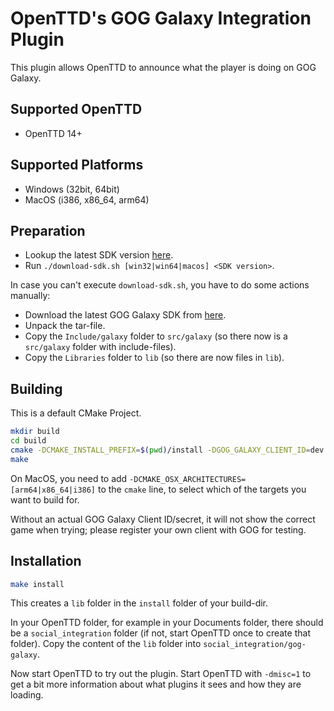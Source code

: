 # OpenTTD's GOG Galaxy Integration Plugin

This plugin allows OpenTTD to announce what the player is doing on GOG Galaxy.

## Supported OpenTTD

- OpenTTD 14+

## Supported Platforms

- Windows (32bit, 64bit)
- MacOS (i386, x86_64, arm64)

## Preparation

- Lookup the latest SDK version [here](https://devportal.gog.com/galaxy/components/sdk).
- Run `./download-sdk.sh [win32|win64|macos] <SDK version>`.

In case you can't execute `download-sdk.sh`, you have to do some actions manually:

- Download the latest GOG Galaxy SDK from [here](https://devportal.gog.com/galaxy/components/sdk).
- Unpack the tar-file.
- Copy the `Include/galaxy` folder to `src/galaxy` (so there now is a `src/galaxy` folder with include-files).
- Copy the `Libraries` folder to `lib` (so there are now files in `lib`).

## Building

This is a default CMake Project.

```bash
mkdir build
cd build
cmake -DCMAKE_INSTALL_PREFIX=$(pwd)/install -DGOG_GALAXY_CLIENT_ID=dev -DGOG_GALAXY_CLIENT_SECRET=dev ..
make
```

On MacOS, you need to add `-DCMAKE_OSX_ARCHITECTURES=[arm64|x86_64|i386]` to the `cmake` line, to select which of the targets you want to build for.

Without an actual GOG Galaxy Client ID/secret, it will not show the correct game when trying; please register your own client with GOG for testing.

## Installation

```bash
make install
```

This creates a `lib` folder in the `install` folder of your build-dir.

In your OpenTTD folder, for example in your Documents folder, there should be a `social_integration` folder (if not, start OpenTTD once to create that folder).
Copy the content of the `lib` folder into `social_integration/gog-galaxy`.

Now start OpenTTD to try out the plugin.
Start OpenTTD with `-dmisc=1` to get a bit more information about what plugins it sees and how they are loading.
